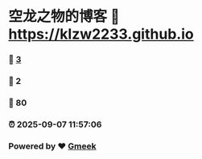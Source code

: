 # 空龙之物的博客 :link: https://klzw2233.github.io 
### :page_facing_up: [3](https://klzw2233.github.io/tag.html) 
### :speech_balloon: 2 
### :hibiscus: 80 
### :alarm_clock: 2025-09-07 11:57:06 
### Powered by :heart: [Gmeek](https://github.com/Meekdai/Gmeek)
